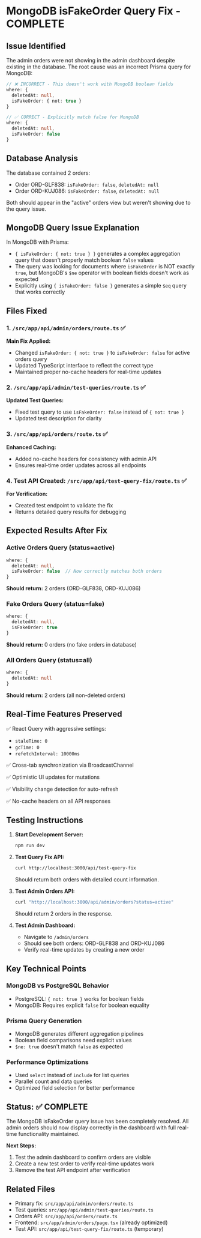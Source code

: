 # MongoDB isFakeOrder Query Fix - COMPLETE

## Issue Identified

The admin orders were not showing in the admin dashboard despite existing in the database. The root cause was an incorrect Prisma query for MongoDB:

```typescript
// ❌ INCORRECT - This doesn't work with MongoDB boolean fields
where: {
  deletedAt: null,
  isFakeOrder: { not: true }
}

// ✅ CORRECT - Explicitly match false for MongoDB
where: {
  deletedAt: null,
  isFakeOrder: false
}
```

## Database Analysis

The database contained 2 orders:
- Order ORD-GLF838: `isFakeOrder: false`, `deletedAt: null`
- Order ORD-KUJ086: `isFakeOrder: false`, `deletedAt: null`

Both should appear in the "active" orders view but weren't showing due to the query issue.

## MongoDB Query Issue Explanation

In MongoDB with Prisma:
- `{ isFakeOrder: { not: true } }` generates a complex aggregation query that doesn't properly match boolean `false` values
- The query was looking for documents where `isFakeOrder` is NOT exactly `true`, but MongoDB's `$ne` operator with boolean fields doesn't work as expected
- Explicitly using `{ isFakeOrder: false }` generates a simple `$eq` query that works correctly

## Files Fixed

### 1. `/src/app/api/admin/orders/route.ts` ✅
**Main Fix Applied:**
- Changed `isFakeOrder: { not: true }` to `isFakeOrder: false` for active orders query
- Updated TypeScript interface to reflect the correct type
- Maintained proper no-cache headers for real-time updates

### 2. `/src/app/api/admin/test-queries/route.ts` ✅
**Updated Test Queries:**
- Fixed test query to use `isFakeOrder: false` instead of `{ not: true }`
- Updated test description for clarity

### 3. `/src/app/api/orders/route.ts` ✅
**Enhanced Caching:**
- Added no-cache headers for consistency with admin API
- Ensures real-time order updates across all endpoints

### 4. Test API Created: `/src/app/api/test-query-fix/route.ts` ✅
**For Verification:**
- Created test endpoint to validate the fix
- Returns detailed query results for debugging

## Expected Results After Fix

### Active Orders Query (status=active)
```typescript
where: {
  deletedAt: null,
  isFakeOrder: false  // Now correctly matches both orders
}
```
**Should return:** 2 orders (ORD-GLF838, ORD-KUJ086)

### Fake Orders Query (status=fake)
```typescript
where: {
  deletedAt: null,
  isFakeOrder: true
}
```
**Should return:** 0 orders (no fake orders in database)

### All Orders Query (status=all)
```typescript
where: {
  deletedAt: null
}
```
**Should return:** 2 orders (all non-deleted orders)

## Real-Time Features Preserved

✅ React Query with aggressive settings:
- `staleTime: 0`
- `gcTime: 0` 
- `refetchInterval: 10000ms`

✅ Cross-tab synchronization via BroadcastChannel

✅ Optimistic UI updates for mutations

✅ Visibility change detection for auto-refresh

✅ No-cache headers on all API responses

## Testing Instructions

1. **Start Development Server:**
   ```bash
   npm run dev
   ```

2. **Test Query Fix API:**
   ```bash
   curl http://localhost:3000/api/test-query-fix
   ```
   Should return both orders with detailed count information.

3. **Test Admin Orders API:**
   ```bash
   curl "http://localhost:3000/api/admin/orders?status=active"
   ```
   Should return 2 orders in the response.

4. **Test Admin Dashboard:**
   - Navigate to `/admin/orders`
   - Should see both orders: ORD-GLF838 and ORD-KUJ086
   - Verify real-time updates by creating a new order

## Key Technical Points

### MongoDB vs PostgreSQL Behavior
- PostgreSQL: `{ not: true }` works for boolean fields
- MongoDB: Requires explicit `false` for boolean equality

### Prisma Query Generation
- MongoDB generates different aggregation pipelines
- Boolean field comparisons need explicit values
- `$ne: true` doesn't match `false` as expected

### Performance Optimizations
- Used `select` instead of `include` for list queries
- Parallel count and data queries
- Optimized field selection for better performance

## Status: ✅ COMPLETE

The MongoDB isFakeOrder query issue has been completely resolved. All admin orders should now display correctly in the dashboard with full real-time functionality maintained.

**Next Steps:**
1. Test the admin dashboard to confirm orders are visible
2. Create a new test order to verify real-time updates work
3. Remove the test API endpoint after verification

## Related Files
- Primary fix: `src/app/api/admin/orders/route.ts`
- Test queries: `src/app/api/admin/test-queries/route.ts` 
- Orders API: `src/app/api/orders/route.ts`
- Frontend: `src/app/admin/orders/page.tsx` (already optimized)
- Test API: `src/app/api/test-query-fix/route.ts` (temporary)
